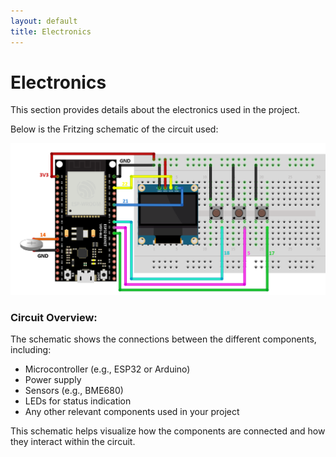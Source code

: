 ```yaml
---
layout: default
title: Electronics
---
```


# Electronics

This section provides details about the electronics used in the project.

Below is the Fritzing schematic of the circuit used:

![Fritzing Schematic](images/circuit.png)

### Circuit Overview:
The schematic shows the connections between the different components, including:
- Microcontroller (e.g., ESP32 or Arduino)
- Power supply
- Sensors (e.g., BME680)
- LEDs for status indication
- Any other relevant components used in your project

This schematic helps visualize how the components are connected and how they interact within the circuit.

